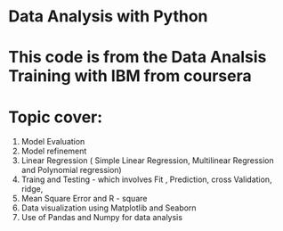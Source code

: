 # Data Analysis with Python
 
# This code is from the Data Analsis Training with IBM from coursera
# 

# Topic cover:
1. Model Evaluation 
2. Model refinement
3. Linear Regression ( Simple Linear Regression, Multilinear Regression and Polynomial regression)
4. Traing and Testing - which involves Fit , Prediction, cross Validation, ridge, 
5. Mean Square Error and R - square 
6. Data visualization using Matplotlib and Seaborn
7. Use of Pandas and Numpy for data analysis
